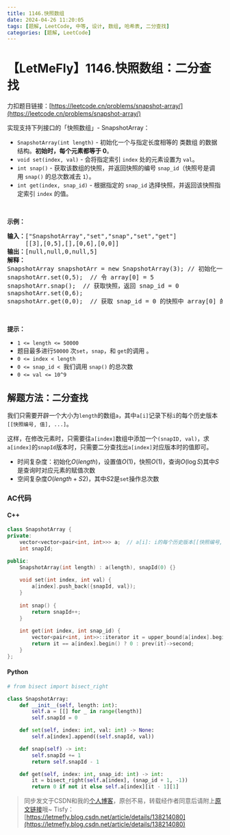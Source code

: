 ```yaml
---
title: 1146.快照数组
date: 2024-04-26 11:20:05
tags: [题解, LeetCode, 中等, 设计, 数组, 哈希表, 二分查找]
categories: [题解, LeetCode]
---
```


# 【LetMeFly】1146.快照数组：二分查找

力扣题目链接：[https://leetcode.cn/problems/snapshot-array/](https://leetcode.cn/problems/snapshot-array/)

<p>实现支持下列接口的「快照数组」-&nbsp;SnapshotArray：</p>

<ul>
	<li><code>SnapshotArray(int length)</code>&nbsp;- 初始化一个与指定长度相等的 类数组 的数据结构。<strong>初始时，每个元素都等于</strong><strong>&nbsp;0</strong>。</li>
	<li><code>void set(index, val)</code>&nbsp;- 会将指定索引&nbsp;<code>index</code>&nbsp;处的元素设置为&nbsp;<code>val</code>。</li>
	<li><code>int snap()</code>&nbsp;- 获取该数组的快照，并返回快照的编号&nbsp;<code>snap_id</code>（快照号是调用&nbsp;<code>snap()</code>&nbsp;的总次数减去&nbsp;<code>1</code>）。</li>
	<li><code>int get(index, snap_id)</code>&nbsp;- 根据指定的&nbsp;<code>snap_id</code>&nbsp;选择快照，并返回该快照指定索引 <code>index</code>&nbsp;的值。</li>
</ul>

<p>&nbsp;</p>

<p><strong>示例：</strong></p>

<pre><strong>输入：</strong>[&quot;SnapshotArray&quot;,&quot;set&quot;,&quot;snap&quot;,&quot;set&quot;,&quot;get&quot;]
     [[3],[0,5],[],[0,6],[0,0]]
<strong>输出：</strong>[null,null,0,null,5]
<strong>解释：
</strong>SnapshotArray snapshotArr = new SnapshotArray(3); // 初始化一个长度为 3 的快照数组
snapshotArr.set(0,5);  // 令 array[0] = 5
snapshotArr.snap();  // 获取快照，返回 snap_id = 0
snapshotArr.set(0,6);
snapshotArr.get(0,0);  // 获取 snap_id = 0 的快照中 array[0] 的值，返回 5</pre>

<p>&nbsp;</p>

<p><strong>提示：</strong></p>

<ul>
	<li><code>1 &lt;= length&nbsp;&lt;= 50000</code></li>
	<li>题目最多进行<code>50000</code> 次<code>set</code>，<code>snap</code>，和&nbsp;<code>get</code>的调用 。</li>
	<li><code>0 &lt;= index&nbsp;&lt;&nbsp;length</code></li>
	<li><code>0 &lt;=&nbsp;snap_id &lt;&nbsp;</code>我们调用&nbsp;<code>snap()</code>&nbsp;的总次数</li>
	<li><code>0 &lt;=&nbsp;val &lt;= 10^9</code></li>
</ul>


    
## 解题方法：二分查找

我们只需要开辟一个大小为```length```的数组```a```，其中```a[i]```记录下标```i```的每个历史版本```[[快照编号, 值], ...]```。

这样，在修改元素时，只需要往```a[index]```数组中添加一个```(snapID, val)```，求```a[index]```的```snapId```版本时，只需要二分查找出```a[index]```对应版本时的值即可。

+ 时间复杂度：初始化$O(length)$，设置值$O(1)$，快照$O(1)$，查询$O(\log S)$其中$S$是查询时对应元素的赋值次数
+ 空间复杂度$O(length + S2)$，其中$S2$是```set```操作总次数

### AC代码

#### C++

```cpp
class SnapshotArray {
private:
    vector<vector<pair<int, int>>> a;  // a[i]: i的每个历史版本[[快照编号, 值], ...]
    int snapId;

public:
    SnapshotArray(int length) : a(length), snapId(0) {}
    
    void set(int index, int val) {
        a[index].push_back({snapId, val});
    }
    
    int snap() {
        return snapId++;
    }
    
    int get(int index, int snap_id) {
        vector<pair<int, int>>::iterator it = upper_bound(a[index].begin(), a[index].end(), pair<int, int>{snap_id + 1, -1});
        return it == a[index].begin() ? 0 : prev(it)->second;
    }
};
```

#### Python

```python
# from bisect import bisect_right

class SnapshotArray:
    def __init__(self, length: int):
        self.a = [[] for _ in range(length)]
        self.snapId = 0

    def set(self, index: int, val: int) -> None:
        self.a[index].append((self.snapId, val))

    def snap(self) -> int:
        self.snapId += 1
        return self.snapId - 1

    def get(self, index: int, snap_id: int) -> int:
        it = bisect_right(self.a[index], (snap_id + 1, -1))
        return 0 if not it else self.a[index][it - 1][1]
```

> 同步发文于CSDN和我的[个人博客](https://blog.letmefly.xyz/)，原创不易，转载经作者同意后请附上[原文链接](https://blog.letmefly.xyz/2024/04/26/LeetCode%201146.%E5%BF%AB%E7%85%A7%E6%95%B0%E7%BB%84/)哦~
> Tisfy：[https://letmefly.blog.csdn.net/article/details/138214080](https://letmefly.blog.csdn.net/article/details/138214080)
